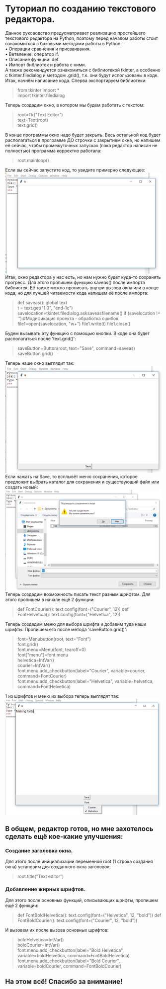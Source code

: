# Туториал по созданию текстового редактора.   
Данное руководство предусматривает реализацию простейшего текстового редактора на Python, поэтому перед началом работы стоит ознакомиться с базовыми методами работы в Python:   
•	Операции сравнения и присваивания.    
•	Ветвление: оператор if.  
•	Описание функции: def.  
•	Импорт библиотек и работа с ними.   
А также рекомендуется ознакомиться с библиотекой tkinter, а особенно с tkinter.filedialog и методом .grid(), т.к. они будут использованы в коде.    
Итак, начнём написание кода. Сперва экспортируем библиотеки:   

> from tkinter import *   
> import tkinter.filedialog
   
Теперь создадим окно, в котором мы будем работать с текстом: 

> root=Tk("Text Editor")   
> text=Text(root)   
> text.grid()

В конце программы окно надо будет закрыть. Весь остальной код будет располагаться в программе ДО строчки с закрытием окна, но напишем её сейчас, чтобы промежуточных запусках (пока редактор написан не полностью) программа корректно работала: 

> root.mainloop()

Если вы сейчас запустите код, то увидите примерно следующее:    
<img src="images/Создание окна.png">   
Итак, окно редактора у нас есть, но нам нужно будет куда-то сохранять прогресс. Для этого пропишем функцию saveas() после импорта библиотек. Её также можно прописать внутри вызова окна или в конце кода, но для лучшей читаемости кода напишем её после импорта:    
> def saveas():
>     global text  
>     t = text.get("1.0", "end-1c")
>     savelocation=tkinter.filedialog.asksaveasfilename()
>     if (savelocation != ''):#Модификация проекта - обработка ошибок.
>         file1=open(savelocation, "w+")
>         file1.write(t)
>         file1.close()

Будем вызывать эту функцию с помощью кнопки. В коде она будет располагаться после 'text.grid()':  

> saveButton=Button(root, text="Save", command=saveas)    
> saveButton.grid()

Теперь наше окно выглядит так:    
<img src="images/Интерфейс сохранения.png">    
Если нажать на Save, то всплывёт меню сохранения, которое предложит выбрать каталог для сохранения и существующий файл или создать новый:   
<img src="images/Работа сохранения.png">  
Теперь создадим возможность писать текст разным шрифтом. Для этого пропишем в начале ещё 2 функции:  

> def FontCourier():
 >    text.config(font=("Courier", 12))
> def FontHelvetica():
>     text.config(font=("Helvetica", 12))

Теперь создадим меню для выбора шрифта и добавим туда наши шрифты. Пропишем его после метода 'saveButton.grid()':   

> font=Menubutton(root, text="Font")   
> font.grid()   
> font.menu=Menu(font, tearoff=0)   
> font["menu"]=font.menu  
> helvetica=IntVar()   
> courier=IntVar()  
> font.menu.add_checkbutton(label="Courier", variable=courier, command=FontCourier)  
> font.menu.add_checkbutton(label="Helvetica", variable=helvetica, command=FontHelvetica)

1 из шрифтов и меню их выбора теперь выглядят так:   
<img src="images/Работа шрифтов.png">    
## В общем, редактор готов, но мне захотелось сделать ещё кое-какие улучшения:   
### Создание заголовка окна.   
Для этого после инициализации переменной root (1 строка создания окна) установим для созданного окна заголовок:  

> root.title("Text editor")

### Добавление жирных шрифтов.  
Для этого после основных функций, описывающих шрифты, пропишем ещё 2 функции:  

> def FontBoldHelvetica():
>     text.config(font=("Helvetica", 12, "bold"))
> def FontBoldCourier():
>     text.config(font=("Courier", 12, "bold"))

И вызовем их после вызова основных шрифтов:   

> boldHelvetica=IntVar()   
> boldCourier=IntVar()   
> font.menu.add_checkbutton(label="Bold Helvetica", variable=boldHelvetica, command=FontBoldHelvetica)   
> font.menu.add_checkbutton(label="Bold Courier", variable=boldCourier, command=FontBoldCourier)

## На этом всё! Спасибо за внимание!

